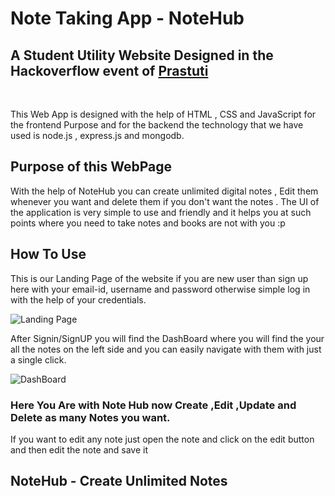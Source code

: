 # Note Taking App - NoteHub

## A Student Utility Website Designed in the Hackoverflow event of [Prastuti](https://www.prastuti.in/)

<br>

<p>This Web App is designed with the help of HTML , CSS and JavaScript for the frontend Purpose and for the backend the technology that we have used is node.js , express.js and mongodb. </p>

## Purpose of this WebPage

<p>With the help of NoteHub you can create unlimited digital notes , Edit them whenever you want and delete them if you don't want the notes . The UI of the application is very simple to use and friendly and it helps you at such points where you need to take notes and books are not with you :p </p>

## How To Use

<p> This is our Landing Page of the website if you are new user than sign up here with your email-id, username and password otherwise simple log in with the help of your credentials.</p>

![Landing Page](img/landing.png)

<p>After Signin/SignUP you will find the DashBoard where you will find the your all the notes on the left side and you can easily navigate with them with just a single click. </p>


![DashBoard](img/dashboard.png)

### Here You Are with Note Hub now Create ,Edit ,Update and Delete as many Notes you want. 

<p>If you want to edit any note just open the note and click on the edit button and then edit the note and save it

## NoteHub - Create Unlimited Notes

